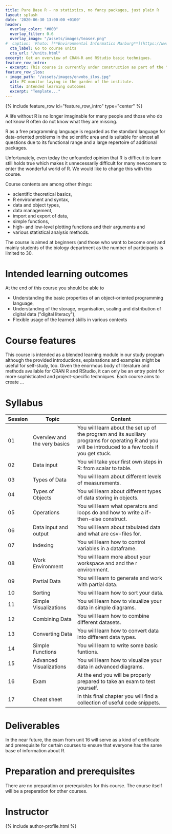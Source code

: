```yaml
---
title: Pure Base R - no statistics, no fancy packages, just plain R
layout: splash
date: '2020-06-30 13:00:00 +0100'
header:
  overlay_color: "#000"
  overlay_filter: 0.6
  overlay_image: "/assets/images/teaser.png"
#  caption: 'Photo: [**Environmental Informatics Marburg**](https://www.flickr.com/environmentalinformatics-marburg/)'
  cta_label: Go to course units
  cta_url: "/units.html"
excerpt: Get an overview of CRAN-R and RStudio basic techniques.
feature_row_intro:
- excerpt: This course is currently under construction as part of the "digLL" initiative funded by the Hessian Ministry of Higher Education, Research, Science and the Arts.
feature_row_ilos:
- image_path: "/assets/images/envobs_ilos.jpg"
  alt: PC monitor laying in the garden of the institute.
  title: Intended learning outcomes
  excerpt: "Template..."
---
```


{% include feature_row id="feature_row_intro" type="center" %}

A life without R is no longer imaginable for many people and those who do not know R often do not know what they are missing.

R as a free programming language is regarded as the standard language for data-oriented problems in the scientific area and is suitable for almost all questions due to its functional range and a large repertoire of additional packages.

Unfortunately, even today the unfounded opinion that R is difficult to learn still holds true which makes it unnecessarily difficult for many newcomers to enter the wonderful world of R. We would like to change this with this course.

Course contents are among other things:

* scientific theoretical basics,
* R environment and syntax,
* data and object types,
* data management,
* import and export of data,
* simple functions,
* high- and low-level plotting functions and their arguments and
* various statistical analysis methods.

The course is aimed at beginners (and those who want to become one) and mainly students of the biology department as the number of participants is limited to 30.



# Intended learning outcomes
At the end of this course you should be able to

* Understanding the basic properties of an object-oriented programming language,
* Understanding of the storage, organisation, scaling and distribution of digital data ("digital literacy"),
* Flexible usage of the learned skills in various contexts


# Course features

This course is intended as a blended learning module in our study program although the provided introductions, explanations and examples might be useful for self-study, too.
Given the enormous body of literature and methods available for CRAN R and RStudio, it can only be an entry point for more sophisticated and project-specific techniques.
Each course aims to create ...


# Syllabus

| Session | Topic | Content |
|---------|-------|---------|
| 01 | Overview and the very basics | You will learn about the set up of the program and its auxiliary programs for operating R and you will be introduced to a few tools if you get stuck. |
| 02 | Data input                   | You will take your first own steps in R: from scalar to table. |
| 03 | Types of Data                | You will learn about different levels of measurements. |
| 04 | Types of Objects             | You will learn about different types of data storing in objects. |
| 05 | Operations                   | You will learn what operators and loops do and how to write a if-then-else construct. |
| 06 | Data input and output        | You will learn about tabulated data and what are csv-files for. |
| 07 | Indexing                     | You will learn how to control variables in a dataframe. |
| 08 | Work Environment             | You will learn more about your workspace and and the r environment.  |
| 09 | Partial Data                 | You will learn to generate and work with partial data.  |
| 10 | Sorting                      | You will learn how to sort your data. |
| 11 | Simple Visualizations        | You will learn how to visualize your data in simple diagrams. |
| 12 | Combining Data               | You will learn how to combine different datasets. |
| 13 | Converting Data              | You will learn how to convert data into different data types. |
| 14 | Simple Functions             | You will learn to write some basic funtions. |
| 15 | Advanced Visualizations      | You will learn how to visualize your data in advanced diagrams. |
| 16 | Exam                         | At the end you will be properly prepared to take an exam to test yourself. |
| 17 | Cheat sheet                  | In this final chapter you will find a collection of useful code snippets. |



# Deliverables

In the near future, the exam from unit 16 will serve as a kind of certificate and prerequisite for certain courses to ensure that everyone has the same base of information about R.

# Preparation and prerequisites

There are no preparation or prerequisites for this course. The course itself will be a preperation for other courses.


# Instructor
{% include author-profile.html %}
